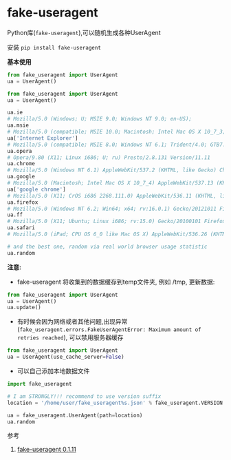 # fake-useragent

Python库(`fake-useragent`),可以随机生成各种UserAgent

安装 `pip install fake-useragent`

**基本使用**

```python
from fake_useragent import UserAgent
ua = UserAgent()
```

```python
from fake_useragent import UserAgent
ua = UserAgent()

ua.ie
# Mozilla/5.0 (Windows; U; MSIE 9.0; Windows NT 9.0; en-US);
ua.msie
# Mozilla/5.0 (compatible; MSIE 10.0; Macintosh; Intel Mac OS X 10_7_3; Trident/6.0)'
ua['Internet Explorer']
# Mozilla/5.0 (compatible; MSIE 8.0; Windows NT 6.1; Trident/4.0; GTB7.4; InfoPath.2; SV1; .NET CLR 3.3.69573; WOW64; en-US)
ua.opera
# Opera/9.80 (X11; Linux i686; U; ru) Presto/2.8.131 Version/11.11
ua.chrome
# Mozilla/5.0 (Windows NT 6.1) AppleWebKit/537.2 (KHTML, like Gecko) Chrome/22.0.1216.0 Safari/537.2'
ua.google
# Mozilla/5.0 (Macintosh; Intel Mac OS X 10_7_4) AppleWebKit/537.13 (KHTML, like Gecko) Chrome/24.0.1290.1 Safari/537.13
ua['google chrome']
# Mozilla/5.0 (X11; CrOS i686 2268.111.0) AppleWebKit/536.11 (KHTML, like Gecko) Chrome/20.0.1132.57 Safari/536.11
ua.firefox
# Mozilla/5.0 (Windows NT 6.2; Win64; x64; rv:16.0.1) Gecko/20121011 Firefox/16.0.1
ua.ff
# Mozilla/5.0 (X11; Ubuntu; Linux i686; rv:15.0) Gecko/20100101 Firefox/15.0.1
ua.safari
# Mozilla/5.0 (iPad; CPU OS 6_0 like Mac OS X) AppleWebKit/536.26 (KHTML, like Gecko) Version/6.0 Mobile/10A5355d Safari/8536.25

# and the best one, random via real world browser usage statistic
ua.random
```

**注意:**

- fake-useragent 将收集到的数据缓存到temp文件夹, 例如 /tmp, 更新数据:

```python
from fake_useragent import UserAgent
ua = UserAgent()
ua.update()
```

- 有时候会因为网络或者其他问题,出现异常(`fake_useragent.errors.FakeUserAgentError: Maximum amount of retries reached`), 可以禁用服务器缓存

```python
from fake_useragent import UserAgent
ua = UserAgent(use_cache_server=False)
```

- 可以自己添加本地数据文件

```python
import fake_useragent

# I am STRONGLY!!! recommend to use version suffix
location = '/home/user/fake_useragent%s.json' % fake_useragent.VERSION

ua = fake_useragent.UserAgent(path=location)
ua.random
```



参考

1. <a href="https://pypi.org/project/fake-useragent/" target="_blank">fake-useragent 0.1.11</a> 